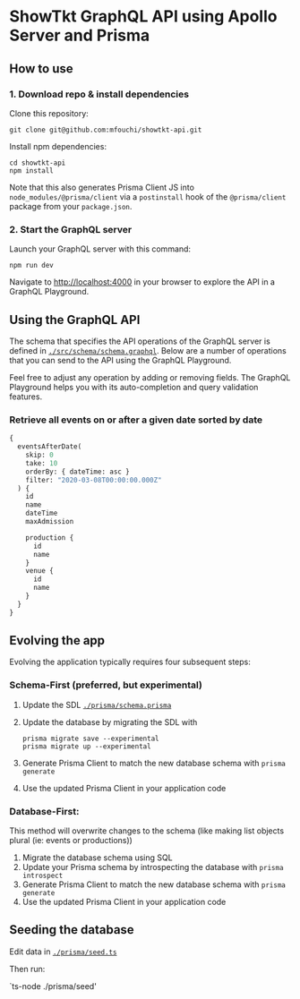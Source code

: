 # ShowTkt GraphQL API using Apollo Server and Prisma

## How to use

### 1. Download repo & install dependencies

Clone this repository:

```
git clone git@github.com:mfouchi/showtkt-api.git
```

Install npm dependencies:

```
cd showtkt-api
npm install
```

Note that this also generates Prisma Client JS into `node_modules/@prisma/client` via a `postinstall` hook of the `@prisma/client` package from your `package.json`.

### 2. Start the GraphQL server

Launch your GraphQL server with this command:

```
npm run dev
```

Navigate to [http://localhost:4000](http://localhost:4000) in your browser to explore the API in a GraphQL Playground.

## Using the GraphQL API

The schema that specifies the API operations of the GraphQL server is defined in [`./src/schema/schema.graphql`](./src/schema/schema.graphql). Below are a number of operations that you can send to the API using the GraphQL Playground.

Feel free to adjust any operation by adding or removing fields. The GraphQL Playground helps you with its auto-completion and query validation features.

### Retrieve all events on or after a given date sorted by date

```graphql
{
  eventsAfterDate(
    skip: 0
    take: 10
    orderBy: { dateTime: asc }
    filter: "2020-03-08T00:00:00.000Z"
  ) {
    id
    name
    dateTime
    maxAdmission

    production {
      id
      name
    }
    venue {
      id
      name
    }
  }
}
```

## Evolving the app

Evolving the application typically requires four subsequent steps:

### Schema-First (preferred, but experimental)

1. Update the SDL [`./prisma/schema.prisma`](./prisma/schema.prisma)
2. Update the database by migrating the SDL with

   `prisma migrate save --experimental`  
   `prisma migrate up --experimental`

3. Generate Prisma Client to match the new database schema with `prisma generate`
4. Use the updated Prisma Client in your application code

### Database-First:

This method will overwrite changes to the schema (like making list objects plural (ie: events or productions))

1. Migrate the database schema using SQL
2. Update your Prisma schema by introspecting the database with `prisma introspect`
3. Generate Prisma Client to match the new database schema with `prisma generate`
4. Use the updated Prisma Client in your application code

## Seeding the database

Edit data in [`./prisma/seed.ts`](./prisma/seed.ts)

Then run:

`ts-node ./prisma/seed'
